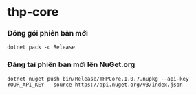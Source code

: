 ﻿# thp-core

### Đóng gói phiên bản mới

`dotnet pack -c Release`

### Đăng tải phiên bản mới lên NuGet.org

`dotnet nuget push bin/Release/THPCore.1.0.7.nupkg --api-key YOUR_API_KEY --source https://api.nuget.org/v3/index.json`